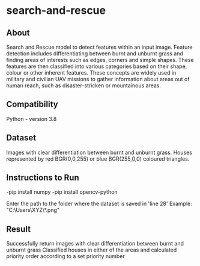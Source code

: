 # search-and-rescue
## About
Search and Rescue model to detect features within an input image. Feature detection includes differentiating between burnt and unburnt grass
and finding areas of interests such as edges, corners and simple shapes. These features are then
classified into various categories based on their shape, colour or other inherent features. These
concepts are widely used in military and civilian UAV missions to gather information about areas
out of human reach, such as disaster-stricken or mountainous areas.


## Compatibility
Python - version 3.8 

## Dataset
Images with clear differentiation between burnt and unburnt grass.
Houses represented by red BGR(0,0,255) or blue BGR(255,0,0) coloured triangles.

## Instructions to Run
-pip install numpy
-pip install opencv-python

Enter the path to the folder where the dataset is saved in 'line 28'
Example: "C:\\Users\\XYZ\\*.png"

## Result
Successfully return images with clear differentiation between burnt and unburnt grass
Classified houses in either of the areas and calculated priority order according to a set priority number


